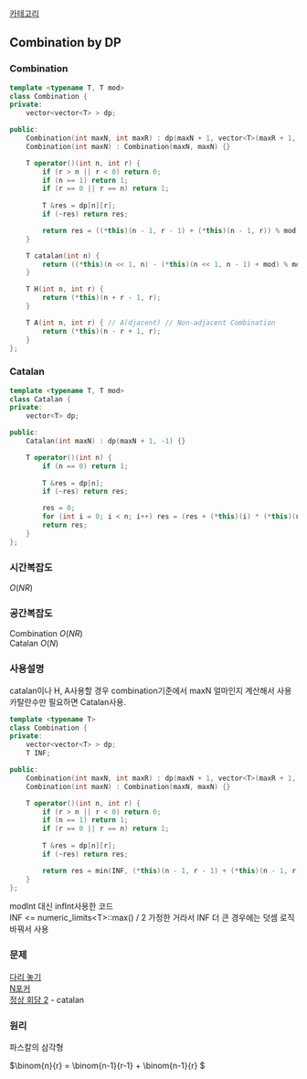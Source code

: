 [카테고리](/README.md)
## Combination by DP
### Combination
```cpp
template <typename T, T mod>
class Combination {
private:
    vector<vector<T> > dp;

public:
    Combination(int maxN, int maxR) : dp(maxN + 1, vector<T>(maxR + 1, -1)) {}
    Combination(int maxN) : Combination(maxN, maxN) {}

    T operator()(int n, int r) {
        if (r > n || r < 0) return 0;
        if (n == 1) return 1;
        if (r == 0 || r == n) return 1;
        
        T &res = dp[n][r];
        if (~res) return res;

        return res = ((*this)(n - 1, r - 1) + (*this)(n - 1, r)) % mod;
    }

    T catalan(int n) {
        return ((*this)(n << 1, n) - (*this)(n << 1, n - 1) + mod) % mod;
    }

    T H(int n, int r) {
        return (*this)(n + r - 1, r);
    }

    T A(int n, int r) { // A(djacent) // Non-adjacent Combination       
        return (*this)(n - r + 1, r);
    }
};
```
### Catalan
```cpp
template <typename T, T mod>
class Catalan {
private:
    vector<T> dp;

public:
    Catalan(int maxN) : dp(maxN + 1, -1) {}

    T operator()(int n) {
        if (n == 0) return 1;
        
        T &res = dp[n];
        if (~res) return res;

        res = 0;
        for (int i = 0; i < n; i++) res = (res + (*this)(i) * (*this)(n - 1 - i)) % mod;
        return res;
    }
};
```
### 시간복잡도 
$O(N R)$   

### 공간복잡도
Combination $O(N R)$   
Catalan $O(N)$

### 사용설명
catalan이나 H, A사용할 경우 combination기준에서 maxN 얼마인지 계산해서 사용
카탈란수만 필요하면 Catalan사용.

```cpp
template <typename T>
class Combination {
private:
    vector<vector<T> > dp;
    T INF;

public:
    Combination(int maxN, int maxR) : dp(maxN + 1, vector<T>(maxR + 1, -1)) {}
    Combination(int maxN) : Combination(maxN, maxN) {}

    T operator()(int n, int r) {
        if (r > n || r < 0) return 0;
        if (n == 1) return 1;
        if (r == 0 || r == n) return 1;
        
        T &res = dp[n][r];
        if (~res) return res;

        return res = min(INF, (*this)(n - 1, r - 1) + (*this)(n - 1, r));
    }
};
```
modInt 대신 infInt사용한 코드   
INF <= numeric_limits\<T\>::max() / 2 가정한 거라서 INF 더 큰 경우에는 덧셈 로직 바꿔서 사용

### 문제
[다리 놓기](https://www.acmicpc.net/problem/1010)   
[N포커](https://www.acmicpc.net/problem/16565)   
[정상 회담 2](https://www.acmicpc.net/problem/1670) - catalan   

### 원리
파스칼의 삼각형   

$\binom{n}{r} = \binom{n-1}{r-1} + \binom{n-1}{r} $   
